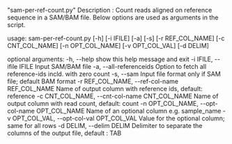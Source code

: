 "sam-per-ref-count.py"
Description : Count reads aligned on reference sequence in a SAM/BAM file.
Below options are used as arguments in the script.

usage: sam-per-ref-count.py [-h] [-i IFILE] [-a] [-s] [-r REF_COL_NAME]
                            [-c CNT_COL_NAME] [-n OPT_COL_NAME]
                            [-v OPT_COL_VAL] [-d DELIM]

optional arguments:
  -h, --help            show this help message and exit
  -i IFILE, --ifile IFILE
                        Input SAM/BAM file
  -a, --all-referenceids
                        Option to fetch all reference-ids incld. with zero count
  -s, --sam             Input file format only if SAM file; default BAM format
  -r REF_COL_NAME, --ref-col-name REF_COL_NAME
                        Name of output column with reference ids, default:
                        reference
  -c CNT_COL_NAME, --cnt-col-name CNT_COL_NAME
                        Name of output column with read count, default: count
  -n OPT_COL_NAME, --opt-col-name OPT_COL_NAME
                        Name of an optional column e.g. sample_name
  -v OPT_COL_VAL, --opt-col-val OPT_COL_VAL
                        Value for the optional column; same for all rows
  -d DELIM, --delim DELIM
                        Delimiter to separate the columns of the output file,
                        default : TAB
